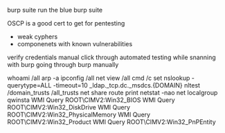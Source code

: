 burp suite 
run the blue burp suite

OSCP is a good cert to get for pentesting 

- weak cyphers
- componenets with known vulnerabilities 

verify credentials 
manual click through
automated testing while snanning with burp
going through burp manually 

whoami /all
arp -a
ipconfig /all
net view /all
cmd /c set
nslookup -querytype=ALL -timeout=10 _ldap._tcp.dc._msdcs.{DOMAIN}
nltest /domain_trusts /all_trusts
net share
route print
netstat -nao
net localgroup
qwinsta
WMI Query ROOT\CIMV2:Win32_BIOS
WMI Query ROOT\CIMV2:Win32_DiskDrive
WMI Query ROOT\CIMV2:Win32_PhysicalMemory
WMI Query ROOT\CIMV2:Win32_Product
WMI Query ROOT\CIMV2:Win32_PnPEntity